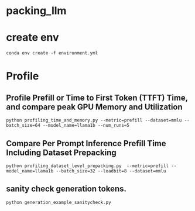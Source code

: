 # packing_llm

# create env
```conda env create -f environment.yml```


# Profile


## Profile Prefill or Time to First Token (TTFT) Time, and compare peak GPU Memory and Utilization

```python profiling_time_and_memory.py --metric=prefill --dataset=mmlu --batch_size=64 --model_name=llama1b --num_runs=5```

## Compare Per Prompt Inference Prefill Time Including Dataset Prepacking

```python profiling_dataset_level_prepacking.py  --metric=prefill --model_name=llama1b --batch_size=32 --loadbit=8 --dataset=mmlu```

## sanity check generation tokens.

```python generation_example_sanitycheck.py```

